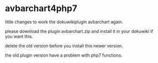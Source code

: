 # avbarchart4php7
little changes to work the dokuwikiplugin avbarchart again.

 please download the plugin avbarchart.zip and install it in your dokuwiki if you want this.
 
 delete the old version before you install this newer version.
 
 the old plugin version have a problem with php7 functions.

